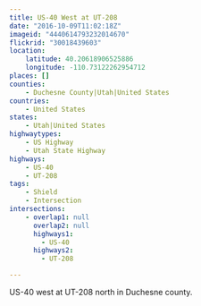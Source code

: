 ```yaml
---
title: US-40 West at UT-208
date: "2016-10-09T11:02:18Z"
imageid: "4440614793232014670"
flickrid: "30018439603"
location:
    latitude: 40.20618906525886
    longitude: -110.73122262954712
places: []
counties:
    - Duchesne County|Utah|United States
countries:
    - United States
states:
    - Utah|United States
highwaytypes:
    - US Highway
    - Utah State Highway
highways:
    - US-40
    - UT-208
tags:
    - Shield
    - Intersection
intersections:
    - overlap1: null
      overlap2: null
      highways1:
        - US-40
      highways2:
        - UT-208

---
```

US-40 west at UT-208 north in Duchesne county.
